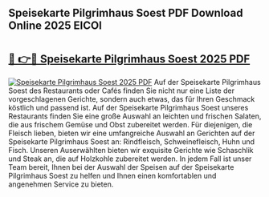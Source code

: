 ## Speisekarte Pilgrimhaus Soest PDF Download Online 2025 EICOl

# <h2><a href="http://gc8svu.nevu.top/?p=Speisekarte+Pilgrimhaus+Soest">🔗 👉🔴 Speisekarte Pilgrimhaus Soest 2025 PDF</a></h2>

[![Speisekarte Pilgrimhaus Soest 2025 PDF](https://i.imgur.com/dBaPXMq.png)](http://gc8svu.nevu.top/?p=Speisekarte+Pilgrimhaus+Soest)
Auf der Speisekarte Pilgrimhaus Soest des Restaurants oder Cafés finden Sie nicht nur eine Liste der vorgeschlagenen Gerichte, sondern auch etwas, das für Ihren Geschmack köstlich und passend ist. Auf der Speisekarte Pilgrimhaus Soest unseres Restaurants finden Sie eine große Auswahl an leichten und frischen Salaten, die aus frischem Gemüse und Obst zubereitet werden. Für diejenigen, die Fleisch lieben, bieten wir eine umfangreiche Auswahl an Gerichten auf der Speisekarte Pilgrimhaus Soest an: Rindfleisch, Schweinefleisch, Huhn und Fisch. Unseren Auserwählten bieten wir exquisite Gerichte wie Schaschlik und Steak an, die auf Holzkohle zubereitet werden. In jedem Fall ist unser Team bereit, Ihnen bei der Auswahl der Speisen auf der Speisekarte Pilgrimhaus Soest zu helfen und Ihnen einen komfortablen und angenehmen Service zu bieten.

